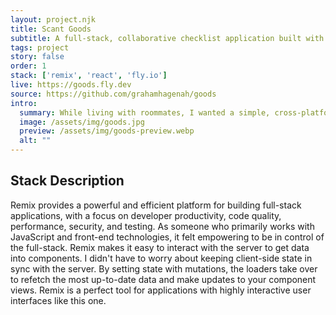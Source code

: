 ```yaml
---
layout: project.njk
title: Scant Goods
subtitle: A full-stack, collaborative checklist application built with Remix.
tags: project
story: false
order: 1
stack: ['remix', 'react', 'fly.io']
live: https://goods.fly.dev
source: https://github.com/grahamhagenah/goods
intro:
  summary: While living with roommates, I wanted a simple, cross-platform solution for keeping track of grocery needs in a collaborative way. This application allows users to create groups and edit a shared checklist that's always up-to-date. Info for each item is available, so it's always clear who bought the milk this week.
  image: /assets/img/goods.jpg
  preview: /assets/img/goods-preview.webp
  alt: ""
---
```


## Stack Description

Remix provides a powerful and efficient platform for building full-stack applications, with a focus on developer productivity, code quality, performance, security, and testing. As someone who primarily works with JavaScript and front-end technologies, it felt empowering to be in control of the full-stack. Remix makes it easy to interact with the server to get data into components. I didn't have to worry about keeping client-side state in sync with the server. By setting state with mutations, the loaders take over to refetch the most up-to-date data and make updates to your component views. Remix is a perfect tool for applications with highly interactive user interfaces like this one.